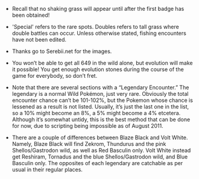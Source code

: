 * Recall that no shaking grass will appear until after the first badge has been obtained!

* 'Special' refers to the rare spots. Doubles refers to tall grass where double battles can occur.
Unless otherwise stated, fishing encounters have not been edited.

* Thanks go to Serebii.net for the images.

* You won’t be able to get all 649 in the wild alone, but evolution will make it possible! You get enough evolution stones during the course of the game for everybody, so don’t fret.

* Note that there are several sections with a “Legendary Encounter.” The legendary is a normal Wild Pokémon, just very rare. Obviously the total encounter chance can’t be 101-102%, but the Pokemon whose chance is lessened as a result is not listed. Usually, it’s just the last one in the list, so a 10% might become an 8%, a 5% might become a 4% etcetera. Although it’s somewhat untidy, this is the best method that can be done for now, due to scripting being impossible as of August 2011.

* There are a couple of differences between Blaze Black and Volt White. Namely, Blaze Black will find Zekrom, Thundurus and the pink Shellos/Gastrodon wild, as well as Red Basculin only. Volt White instead get Reshiram, Tornadus and the blue Shellos/Gastrodon wild, and Blue Basculin only. The opposites of each legendary are catchable as per usual in their regular places.